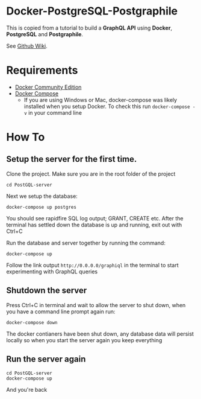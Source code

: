 # Docker-PostgreSQL-Postgraphile
This is copied from a tutorial to build a **GraphQL API** using **Docker**, **PostgreSQL** and **Postgraphile**.

See [Github Wiki](https://github.com/alexisrolland/docker-postgresql-postgraphile/wiki).

# Requirements
* [Docker Community Edition](https://docs.docker.com/install/)
* [Docker Compose](https://docs.docker.com/compose/)
  - If you are using Windows or Mac, docker-compose was likely installed when you setup Docker. To check this run `docker-compose -v` in your command line

# How To

## Setup the server for the first time.
Clone the project.
Make sure you are in the root folder of the project
```shell
cd PostGQL-server
```
Next we setup the database:
```shell
docker-compose up postgres 
```

You should see rapidfire SQL log output; GRANT, CREATE etc. After the terminal has settled down the database is up and running, exit out with Ctrl+C

Run the database and server together by running the command:

```shell
docker-compose up 
```
Follow the link output `http://0.0.0.0/graphiql` in the terminal to start experimenting with GraphQL queries

## Shutdown the server

Press Ctrl+C in terminal and wait to allow the server to shut down, when you have a command line prompt again run:
```shell
docker-compose down
```

The docker contianers have been shut down, any database data will persist locally so when you start the server again you keep everything

## Run the server again

```shell
cd PostGQL-server
docker-compose up
```

And you're back
